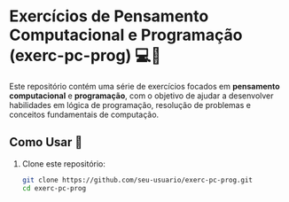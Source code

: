 # Exercícios de Pensamento Computacional e Programação (exerc-pc-prog) 💻🧠

Este repositório contém uma série de exercícios focados em **pensamento computacional** e **programação**, com o objetivo de ajudar a desenvolver habilidades em lógica de programação, resolução de problemas e conceitos fundamentais de computação.

## Como Usar 🚀

1. Clone este repositório:
   ```bash
   git clone https://github.com/seu-usuario/exerc-pc-prog.git
   cd exerc-pc-prog

